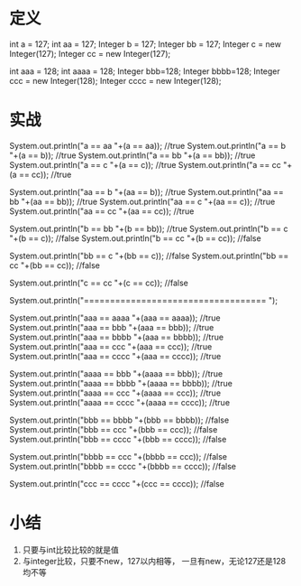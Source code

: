 # 定义
int a = 127;
int aa = 127;
Integer b = 127;
Integer bb = 127;
Integer c = new Integer(127);
Integer cc = new Integer(127);

int aaa = 128;
int aaaa = 128;
Integer bbb=128;
Integer bbbb=128;
Integer ccc = new Integer(128);
Integer cccc = new Integer(128);


# 实战
System.out.println("a == aa "+(a == aa));   //true
System.out.println("a == b "+(a == b));     //true
System.out.println("a == bb "+(a == bb));   //true
System.out.println("a == c "+(a == c));     //true
System.out.println("a == cc "+(a == cc));   //true

System.out.println("aa == b "+(aa == b));   //true
System.out.println("aa == bb "+(aa == bb)); //true
System.out.println("aa == c "+(aa == c));   //true
System.out.println("aa == cc "+(aa == cc)); //true

System.out.println("b == bb "+(b == bb));   //true
System.out.println("b == c "+(b == c));     //false
System.out.println("b == cc "+(b == cc));   //false

System.out.println("bb == c "+(bb == c));   //false
System.out.println("bb == cc "+(bb == cc)); //false

System.out.println("c == cc "+(c == cc));   //false

System.out.println("=================================== ");

System.out.println("aaa == aaaa "+(aaa == aaaa));   //true
System.out.println("aaa == bbb "+(aaa == bbb));     //true
System.out.println("aaa == bbbb "+(aaa == bbbb));   //true
System.out.println("aaa == ccc "+(aaa == ccc));     //true
System.out.println("aaa == cccc "+(aaa == cccc));   //true

System.out.println("aaaa == bbb "+(aaaa == bbb));   //true
System.out.println("aaaa == bbbb "+(aaaa == bbbb)); //true
System.out.println("aaaa == ccc "+(aaaa == ccc));   //true
System.out.println("aaaa == cccc "+(aaaa == cccc)); //true

System.out.println("bbb == bbbb "+(bbb == bbbb));   //false
System.out.println("bbb == ccc "+(bbb == ccc));     //false
System.out.println("bbb == cccc "+(bbb == cccc));   //false

System.out.println("bbbb == ccc "+(bbbb == ccc));   //false
System.out.println("bbbb == cccc "+(bbbb == cccc)); //false

System.out.println("ccc == cccc "+(ccc == cccc));   //false

# 小结
1. 只要与int比较比较的就是值
2. 与integer比较，只要不new，127以内相等，
                 一旦有new，无论127还是128均不等